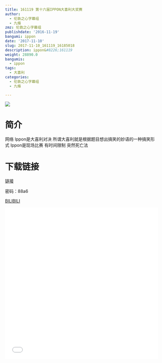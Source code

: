 ```yaml
---
title: 161119 第十六届IPPON大喜利大奖赛
author:
  - 伦敦之心字幕组
  - 九條
zmz: 伦敦之心字幕组
publishdate: '2016-11-19'
bangumi: ippon
date: '2017-11-10'
slug: 2017-11-10_161119_16185018
description: ippon&#8226;161119
weight: 28890.0
bangumis:
  - ippon
tags:
  - 大喜利
categories:
  - 伦敦之心字幕组
  - 九條

---
```

![](https://i.imgur.com/uFRYzdW.png)
# 简介  
网络
Ippon是大喜利对决 所谓大喜利就是根据题目想出搞笑的妙语的一种搞笑形式 Ippon是现场比赛 有时间限制 突然死亡法

# 下载链接
<a href="http://pan.baidu.com/s/1gfMpNBt" target="_blank">链接</a>

密码：88a6


  [BILIBILI](https://www.bilibili.com/video/av16185018/)

  <iframe src="//www.bilibili.com/html/html5player.html?cid=26415568&aid=16185018" width="100%" height="500" frameborder="0" allowfullscreen="allowfullscreen"></iframe>

